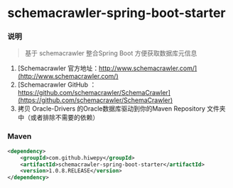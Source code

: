 # schemacrawler-spring-boot-starter

### 说明

> 基于 schemacrawler 整合Spring Boot 方便获取数据库元信息

1. [Schemacrawler 官方地址：http://www.schemacrawler.com/](http://www.schemacrawler.com/)
2. [Schemacrawler GitHub ：https://github.com/schemacrawler/SchemaCrawler](https://github.com/schemacrawler/SchemaCrawler)
3. 拷贝 Oracle-Drivers 的Oracle数据库驱动到你的Maven Repository 文件夹中（或者排除不需要的依赖）

### Maven

``` xml
<dependency>
	<groupId>com.github.hiwepy</groupId>
	<artifactId>schemacrawler-spring-boot-starter</artifactId>
	<version>1.0.8.RELEASE</version>
</dependency>
```
